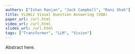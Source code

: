 ```yaml
---
authors: ["Ishan Ranjan", "Jack Campbell", "Rani Shah"]
title: VizWiz Visual Question Answering (VQA)
paper_url: /url.html
video_url: /url.html
slides_url: /url.html
tags: ["Transformer", "LLM", "Vision"]
---
```


Abstract here.
